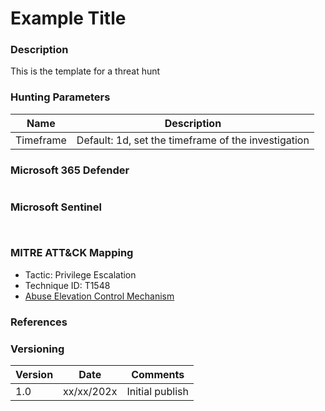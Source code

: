 # Example Title

### Description

This is the template for a threat hunt


### Hunting Parameters
| Name    | Description      |
| ----------- |--------------- |
|    Timeframe     |  Default: 1d, set the timeframe of the investigation |

### Microsoft 365 Defender
```

```

### Microsoft Sentinel
```
 
```

### MITRE ATT&CK Mapping
- Tactic: Privilege Escalation
- Technique ID: T1548
- [Abuse Elevation Control Mechanism](https://attack.mitre.org/techniques/T1548/)

### References

### Versioning
| Version       | Date          | Comments                          |
| ------------- |---------------| ----------------------------------|
| 1.0           | xx/xx/202x    | Initial publish                   |